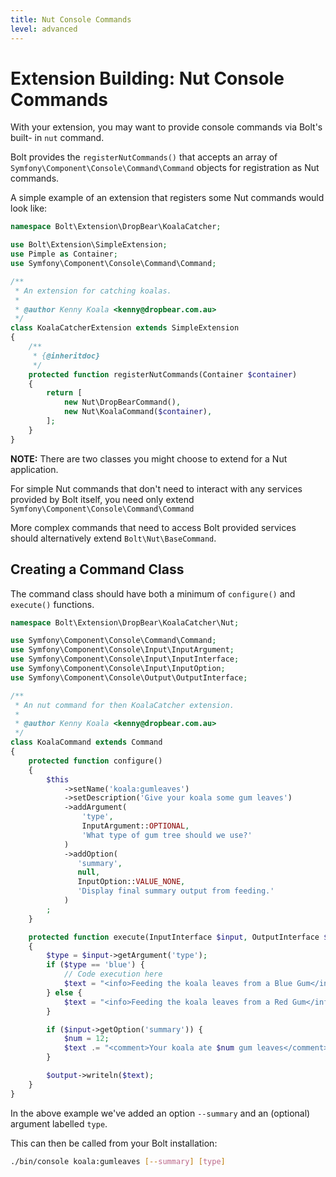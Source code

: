 ```yaml
---
title: Nut Console Commands
level: advanced
---
```

Extension Building: Nut Console Commands
========================================

With your extension, you may want to provide console commands via Bolt's built-
in `nut` command.

Bolt provides the `registerNutCommands()` that accepts an array of
`Symfony\Component\Console\Command\Command` objects for registration as
Nut commands.

A simple example of an extension that registers some Nut commands would look
like:

```php
namespace Bolt\Extension\DropBear\KoalaCatcher;

use Bolt\Extension\SimpleExtension;
use Pimple as Container;
use Symfony\Component\Console\Command\Command;

/**
 * An extension for catching koalas.
 *
 * @author Kenny Koala <kenny@dropbear.com.au>
 */
class KoalaCatcherExtension extends SimpleExtension
{
    /**
     * {@inheritdoc}
     */
    protected function registerNutCommands(Container $container)
    {
        return [
            new Nut\DropBearCommand(),
            new Nut\KoalaCommand($container),
        ];
    }
}
```

**NOTE:** There are two classes you might choose to extend for a Nut application.

For simple Nut commands that don't need to interact with any services provided
by Bolt itself, you need only extend `Symfony\Component\Console\Command\Command`

More complex commands that need to access Bolt provided services should
alternatively extend `Bolt\Nut\BaseCommand`.

Creating a Command Class
------------------------

The command class should have both a minimum of `configure()` and `execute()`
functions.

```php
namespace Bolt\Extension\DropBear\KoalaCatcher\Nut;

use Symfony\Component\Console\Command\Command;
use Symfony\Component\Console\Input\InputArgument;
use Symfony\Component\Console\Input\InputInterface;
use Symfony\Component\Console\Input\InputOption;
use Symfony\Component\Console\Output\OutputInterface;

/**
 * An nut command for then KoalaCatcher extension.
 *
 * @author Kenny Koala <kenny@dropbear.com.au>
 */
class KoalaCommand extends Command
{
    protected function configure()
    {
        $this
            ->setName('koala:gumleaves')
            ->setDescription('Give your koala some gum leaves')
            ->addArgument(
                'type',
                InputArgument::OPTIONAL,
                'What type of gum tree should we use?'
            )
            ->addOption(
               'summary',
               null,
               InputOption::VALUE_NONE,
               'Display final summary output from feeding.'
            )
        ;
    }

    protected function execute(InputInterface $input, OutputInterface $output)
    {
        $type = $input->getArgument('type');
        if ($type == 'blue') {
            // Code execution here
            $text = "<info>Feeding the koala leaves from a Blue Gum</info>\n";
        } else {
            $text = "<info>Feeding the koala leaves from a Red Gum</info>\n";
        }

        if ($input->getOption('summary')) {
            $num = 12;
            $text .= "<comment>Your koala ate $num gum leaves</comment>";
        }

        $output->writeln($text);
    }
}
```

In the above example we've added an option `--summary` and an (optional)
argument labelled `type`.

This can then be called from your Bolt installation:

```bash
./bin/console koala:gumleaves [--summary] [type]
```

